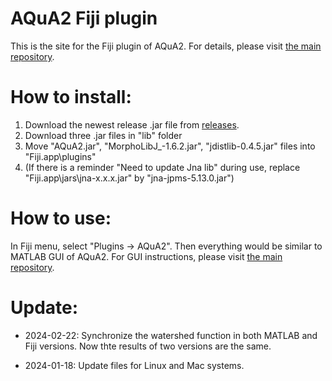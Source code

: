 # AQuA2 Fiji plugin

This is the site for the Fiji plugin of AQuA2.
For details, please visit [the main repository](https://github.com/yu-lab-vt/AQuA2).

# How to install:

1. Download the newest release .jar file from [releases](https://github.com/yu-lab-vt/AQuA2-Fiji/releases).
2. Download three .jar files in "lib" folder
3. Move "AQuA2.jar", "MorphoLibJ_-1.6.2.jar", "jdistlib-0.4.5.jar" files into "Fiji.app\plugins\"
4. (If there is a reminder "Need to update Jna lib" during use, replace "Fiji.app\jars\jna-x.x.x.jar" by "jna-jpms-5.13.0.jar")

# How to use:

In Fiji menu, select "Plugins -> AQuA2". Then everything would be similar to MATLAB GUI of AQuA2.
For GUI instructions, please visit [the main repository](https://github.com/yu-lab-vt/AQuA2).

# Update:
* 2024-02-22: Synchronize the watershed function in both MATLAB and Fiji versions. Now thte results of two versions are the same.

* 2024-01-18: Update files for Linux and Mac systems.